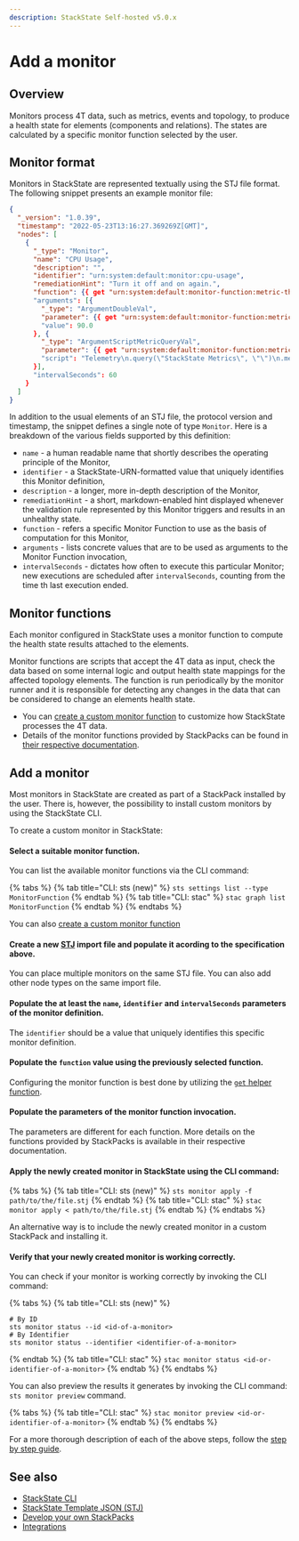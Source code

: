```yaml
---
description: StackState Self-hosted v5.0.x
---
```


# Add a monitor

## Overview

Monitors process 4T data, such as metrics, events and topology, to produce a health state for elements \(components and relations\). The states are calculated by a specific monitor function selected by the user.

## Monitor format

Monitors in StackState are represented textually using the STJ file format. The following snippet presents an example monitor file:

```json
{
  "_version": "1.0.39",
  "timestamp": "2022-05-23T13:16:27.369269Z[GMT]",
  "nodes": [
    {
      "_type": "Monitor",
      "name": "CPU Usage",
      "description": "",
      "identifier": "urn:system:default:monitor:cpu-usage",
      "remediationHint": "Turn it off and on again.",
      "function": {{ get "urn:system:default:monitor-function:metric-threshold" }},
      "arguments": [{
        "_type": "ArgumentDoubleVal",
        "parameter": {{ get "urn:system:default:monitor-function:metric-threshold" "Type=Parameter;Name=threshold" }},
        "value": 90.0
      }, {
        "_type": "ArgumentScriptMetricQueryVal",
        "parameter": {{ get "urn:system:default:monitor-function:metric-threshold" "Type=Parameter;Name=query" }},
        "script": "Telemetry\n.query(\"StackState Metrics\", \"\")\n.metricField(\"cpu-usage\")\n.groupBy(\"tags.name\")\n.start(\"-1m\")\n.aggregation(\"mean\", \"15s\")"
      }],
      "intervalSeconds": 60
    }
  ]
}
```

In addition to the usual elements of an STJ file, the protocol version and timestamp, the snippet defines a single note of type `Monitor`. Here is a breakdown of the various fields supported by this definition:
- `name` - a human readable name that shortly describes the operating principle of the Monitor,
- `identifier` - a StackState-URN-formatted value that uniquely identifies this Monitor definition,
- `description` - a longer, more in-depth description of the Monitor,
- `remediationHint` - a short, markdown-enabled hint displayed whenever the validation rule represented by this Monitor triggers and results in an unhealthy state.
- `function` - refers a specific Monitor Function to use as the basis of computation for this Monitor,
- `arguments` - lists concrete values that are to be used as arguments to the Monitor Function invocation,
- `intervalSeconds` - dictates how often to execute this particular Monitor; new executions are scheduled after `intervalSeconds`, counting from the time th last execution ended.

## Monitor functions

Each monitor configured in StackState uses a monitor function to compute the health state results attached to the elements.

Monitor functions are scripts that accept the 4T data as input, check the data based on some internal logic and output health state mappings for the affected topology elements. The function is run periodically by the monitor runner and it is responsible for detecting any changes in the data that can be considered to change an elements health state.

* You can [create a custom monitor function](../../develop/developer-guides/custom-functions/monitor-functions.md) to customize how StackState processes the 4T data.
* Details of the monitor functions provided by StackPacks can be found in [their respective documentation](../../stackpacks/integrations/README.md).

## Add a monitor

Most monitors in StackState are created as part of a StackPack installed by the user. There is, however, the possibility to install custom monitors by using the StackState CLI.

To create a custom monitor in StackState:

#### Select a suitable monitor function.
You can list the available monitor functions via the CLI command:

{% tabs %}
{% tab title="CLI: sts (new)" %}
`sts settings list --type MonitorFunction`
{% endtab %}
{% tab title="CLI: stac" %}
`stac graph list MonitorFunction`
{% endtab %}
{% endtabs %}

You can also [create a custom monitor function](../../develop/developer-guides/custom-functions/monitor-functions.md)

#### Create a new [STJ](../../develop/reference/stj/using_stj.md) import file and populate it acording to the specification above.
You can place multiple monitors on the same STJ file. You can also add other node types on the same import file.

#### Populate the at least the `name`, `identifier` and `intervalSeconds` parameters of the monitor definition.
The `identifier` should be a value that uniquely identifies this specific monitor definition.

#### Populate the `function` value using the previously selected function.
Configuring the monitor function is best done by utilizing the [`get` helper function](../../develop/reference/stj/stj_reference.md#get).

#### Populate the parameters of the monitor function invocation.
The parameters are different for each function. More details on the functions provided by StackPacks is available in their respective documentation.

#### Apply the newly created monitor in StackState using the CLI command:

{% tabs %}
{% tab title="CLI: sts (new)" %}
`sts monitor apply -f path/to/the/file.stj`
{% endtab %}
{% tab title="CLI: stac" %}
`stac monitor apply < path/to/the/file.stj`
{% endtab %}
{% endtabs %}

An alternative way is to include the newly created monitor in a custom StackPack and installing it.

#### Verify that your newly created monitor is working correctly.
You can check if your monitor is working correctly by invoking the CLI command:

{% tabs %}
{% tab title="CLI: sts (new)" %}
```
# By ID
sts monitor status --id <id-of-a-monitor>
# By Identifier
sts monitor status --identifier <identifier-of-a-monitor>
```
{% endtab %}
{% tab title="CLI: stac" %}
`stac monitor status <id-or-identifier-of-a-monitor>`
{% endtab %}
{% endtabs %}

You can also preview the results it generates by invoking the CLI command: `sts monitor preview` command.

{% tabs %}
{% tab title="CLI: stac" %}
`stac monitor preview <id-or-identifier-of-a-monitor>`
{% endtab %}
{% endtabs %}

For a more thorough description of each of the above steps, follow the [step by step guide](../../develop/developer-guides/monitors/how-to-create-monitors.md).

## See also

* [StackState CLI](/setup/cli/README.md)
* [StackState Template JSON \(STJ\)](../../develop/reference/stj/README.md)
* [Develop your own StackPacks](../../stackpacks/sdk.md)
* [Integrations](../../stackpacks/integrations/README.md)
